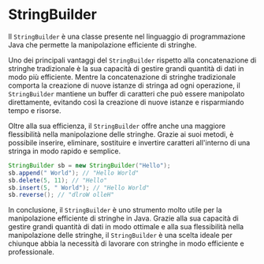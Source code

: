 # StringBuilder

Il `StringBuilder` è una classe presente nel linguaggio di programmazione Java che permette la manipolazione efficiente di stringhe. 

Uno dei principali vantaggi del `StringBuilder` rispetto alla concatenazione di stringhe tradizionale è la sua capacità di gestire grandi quantità di dati in modo più efficiente. Mentre la concatenazione di stringhe tradizionale comporta la creazione di nuove istanze di stringa ad ogni operazione, il `StringBuilder` mantiene un buffer di caratteri che può essere manipolato direttamente, evitando così la creazione di nuove istanze e risparmiando tempo e risorse.

Oltre alla sua efficienza, il `StringBuilder` offre anche una maggiore flessibilità nella manipolazione delle stringhe. Grazie ai suoi metodi, è possibile inserire, eliminare, sostituire e invertire caratteri all'interno di una stringa in modo rapido e semplice.

```java
StringBuilder sb = new StringBuilder("Hello");
sb.append(" World"); // "Hello World"
sb.delete(5, 11); // "Hello"
sb.insert(5, " World"); // "Hello World"
sb.reverse(); // "dlroW olleH"
```

In conclusione, il `StringBuilder` è uno strumento molto utile per la manipolazione efficiente di stringhe in Java. Grazie alla sua capacità di gestire grandi quantità di dati in modo ottimale e alla sua flessibilità nella manipolazione delle stringhe, il `StringBuilder` è una scelta ideale per chiunque abbia la necessità di lavorare con stringhe in modo efficiente e professionale.